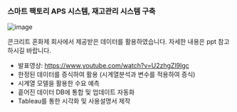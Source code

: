 ### 스마트 팩토리 APS 시스템, 재고관리 시스템 구축

![image](https://user-images.githubusercontent.com/96767467/168734234-0495ba1f-bc34-441f-8608-a26c13b8b066.png)

콘크리트 혼화제 회사에서 제공받은 데이터를 활용하였습니다. 자세한 내용은 ppt 참고하시길 바랍니다.
- 발표영상: https://www.youtube.com/watch?v=U2zhgZl9Igc
- 한정된 데이터를 증식하여 활용 (시계열분석과 변수를 적용하여 증식)
- 시계열 모델을 활용한 수요 예측
- 흩어진 데이터 DB에 통합 및 업데이트 자동화
- Tableau를 통한 시각화 및 사용설명서 제작
